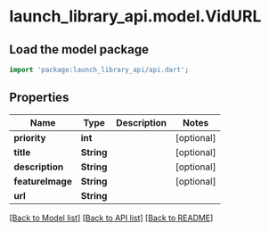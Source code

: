 # launch_library_api.model.VidURL

## Load the model package
```dart
import 'package:launch_library_api/api.dart';
```

## Properties
Name | Type | Description | Notes
------------ | ------------- | ------------- | -------------
**priority** | **int** |  | [optional] 
**title** | **String** |  | [optional] 
**description** | **String** |  | [optional] 
**featureImage** | **String** |  | [optional] 
**url** | **String** |  | 

[[Back to Model list]](../README.md#documentation-for-models) [[Back to API list]](../README.md#documentation-for-api-endpoints) [[Back to README]](../README.md)


